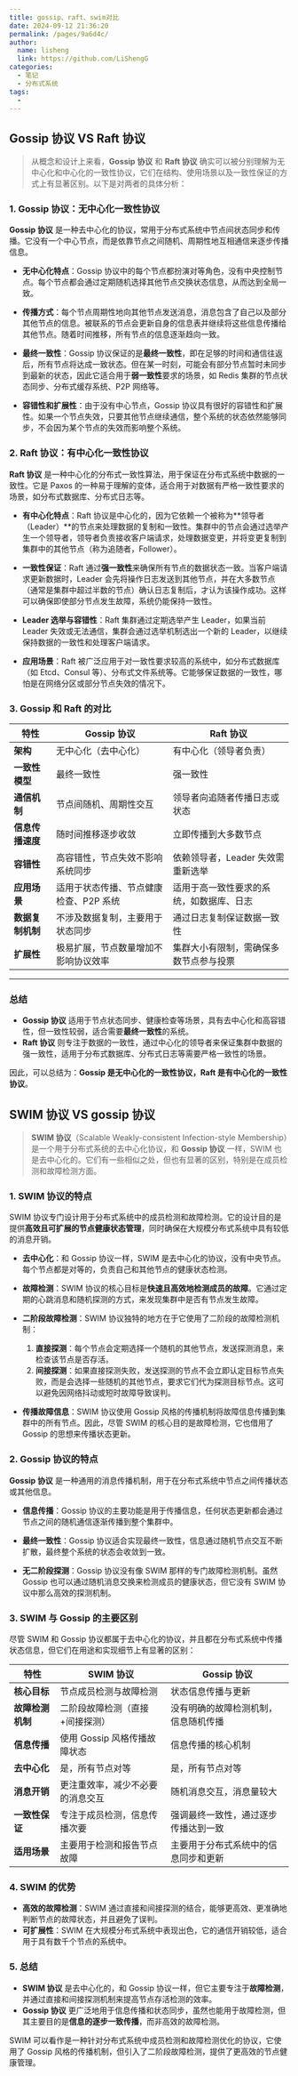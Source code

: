 ```yaml
---
title: gossip、raft、swim对比
date: 2024-09-12 21:36:20
permalink: /pages/9a6d4c/
author: 
  name: lisheng
  link: https://github.com/LiShengG
categories: 
  - 笔记
  - 分布式系统
tags: 
  - 
---
```


## **Gossip 协议** VS **Raft 协议**

> 从概念和设计上来看，**Gossip 协议** 和 **Raft 协议** 确实可以被分别理解为无中心化和中心化的一致性协议，它们在结构、使用场景以及一致性保证的方式上有显著区别。以下是对两者的具体分析：

### 1. **Gossip 协议：无中心化一致性协议**
  
**Gossip 协议** 是一种去中心化的协议，常用于分布式系统中节点间状态同步和传播。它没有一个中心节点，而是依靠节点之间随机、周期性地互相通信来逐步传播信息。

- **无中心化特点**：Gossip 协议中的每个节点都扮演对等角色，没有中央控制节点。每个节点都会通过定期随机选择其他节点交换状态信息，从而达到全局一致。
  
- **传播方式**：每个节点周期性地向其他节点发送消息，消息包含了自己以及部分其他节点的信息。被联系的节点会更新自身的信息表并继续将这些信息传播给其他节点。随着时间推移，所有节点的信息逐渐趋向一致。

- **最终一致性**：Gossip 协议保证的是**最终一致性**，即在足够的时间和通信往返后，所有节点将达成一致状态。但在某一时刻，可能会有部分节点暂时未同步到最新的状态，因此它适合用于**弱一致性**要求的场景，如 Redis 集群的节点状态同步、分布式缓存系统、P2P 网络等。

- **容错性和扩展性**：由于没有中心节点，Gossip 协议具有很好的容错性和扩展性。如果一个节点失效，只要其他节点继续通信，整个系统的状态依然能够同步，不会因为某个节点的失效而影响整个系统。

### 2. **Raft 协议：有中心化一致性协议**

**Raft 协议** 是一种中心化的分布式一致性算法，用于保证在分布式系统中数据的一致性。它是 Paxos 的一种易于理解的变体，适合用于对数据有严格一致性要求的场景，如分布式数据库、分布式日志等。

- **有中心化特点**：Raft 协议是中心化的，因为它依赖一个被称为**领导者（Leader）**的节点来处理数据的复制和一致性。集群中的节点会通过选举产生一个领导者，领导者负责接收客户端请求，处理数据变更，并将变更复制到集群中的其他节点（称为追随者，Follower）。

- **一致性保证**：Raft 通过**强一致性**来确保所有节点的数据状态一致。当客户端请求更新数据时，Leader 会先将操作日志发送到其他节点，并在大多数节点（通常是集群中超过半数的节点）确认日志复制后，才认为该操作成功。这样可以确保即使部分节点发生故障，系统仍能保持一致性。

- **Leader 选举与容错性**：Raft 集群通过定期选举产生 Leader，如果当前 Leader 失效或无法通信，集群会通过选举机制选出一个新的 Leader，以继续保持数据的一致性和处理客户端请求。

- **应用场景**：Raft 被广泛应用于对一致性要求较高的系统中，如分布式数据库（如 Etcd、Consul 等）、分布式文件系统等。它能够保证数据的一致性，哪怕是在网络分区或部分节点失效的情况下。

### 3. **Gossip 和 Raft 的对比**

| 特性                   | Gossip 协议                            | Raft 协议                                |
|------------------------|----------------------------------------|------------------------------------------|
| **架构**               | 无中心化（去中心化）                   | 有中心化（领导者负责）                   |
| **一致性模型**         | 最终一致性                             | 强一致性                                |
| **通信机制**           | 节点间随机、周期性交互                | 领导者向追随者传播日志或状态            |
| **信息传播速度**       | 随时间推移逐步收敛                    | 立即传播到大多数节点                    |
| **容错性**             | 高容错性，节点失效不影响系统同步      | 依赖领导者，Leader 失效需重新选举       |
| **应用场景**           | 适用于状态传播、节点健康检查、P2P 系统 | 适用于高一致性要求的系统，如数据库、日志 |
| **数据复制机制**       | 不涉及数据复制，主要用于状态同步       | 通过日志复制保证数据一致性              |
| **扩展性**             | 极易扩展，节点数量增加不影响协议效率   | 集群大小有限制，需确保多数节点参与投票  |

---

### 总结

- **Gossip 协议** 适用于节点状态同步、健康检查等场景，具有去中心化和高容错性，但一致性较弱，适合需要**最终一致性**的系统。
- **Raft 协议** 则专注于数据的一致性，通过中心化的领导者来保证集群中数据的强一致性，适用于分布式数据库、分布式日志等需要严格一致性的场景。

因此，可以总结为：**Gossip 是无中心化的一致性协议，Raft 是有中心化的一致性协议**。


## SWIM 协议 VS gossip 协议

> **SWIM 协议**（Scalable Weakly-consistent Infection-style Membership）是一个用于分布式系统的去中心化协议，和 **Gossip 协议** 一样，SWIM 也是去中心化的。它们有一些相似之处，但也有显著的区别，特别是在成员检测和故障检测方面。

### 1. **SWIM 协议的特点**
SWIM 协议专门设计用于分布式系统中的成员检测和故障检测。它的设计目的是提供**高效且可扩展的节点健康状态管理**，同时确保在大规模分布式系统中具有较低的消息开销。

- **去中心化**：和 Gossip 协议一样，SWIM 是去中心化的协议，没有中央节点。每个节点都是对等的，负责自己和其他节点的健康状态检测。
  
- **故障检测**：SWIM 协议的核心目标是**快速且高效地检测成员的故障**。它通过定期的心跳消息和随机探测的方式，来发现集群中是否有节点发生故障。
  
- **二阶段故障检测**：SWIM 协议独特的地方在于它使用了二阶段的故障检测机制：
  1. **直接探测**：每个节点会定期选择一个随机的其他节点，发送探测消息，来检查该节点是否存活。
  2. **间接探测**：如果直接探测失败，发送探测的节点不会立即认定目标节点失败，而是会选择一些随机的其他节点，要求它们代为探测目标节点。这可以避免因网络抖动或短时故障导致误判。

- **传播故障信息**：SWIM 协议使用 Gossip 风格的传播机制将故障信息传播到集群中的所有节点。因此，尽管 SWIM 的核心目的是故障检测，它也借用了 Gossip 的思想来传播状态更新。

### 2. **Gossip 协议的特点**
**Gossip 协议** 是一种通用的消息传播机制，用于在分布式系统中节点之间传播状态或其他信息。

- **信息传播**：Gossip 协议的主要功能是用于传播信息，任何状态更新都会通过节点之间的随机通信逐渐传播到整个集群中。
  
- **最终一致性**：Gossip 协议适合实现最终一致性，信息通过随机节点交互不断扩散，最终整个系统的状态会收敛到一致。

- **无二阶段探测**：Gossip 协议没有像 SWIM 那样的专门故障检测机制。虽然 Gossip 也可以通过随机消息交换来检测成员的健康状态，但它没有 SWIM 协议中那么高效的探测机制。

### 3. **SWIM 与 Gossip 的主要区别**

尽管 SWIM 和 Gossip 协议都属于去中心化的协议，并且都在分布式系统中传播状态信息，但它们在用途和实现细节上有显著的区别：

| 特性               | SWIM 协议                               | Gossip 协议                               |
|--------------------|-----------------------------------------|------------------------------------------|
| **核心目标**       | 节点成员检测与故障检测                  | 状态信息传播与更新                       |
| **故障检测机制**   | 二阶段故障检测（直接+间接探测）         | 没有明确的故障检测机制，信息随机传播     |
| **信息传播**       | 使用 Gossip 风格传播故障状态            | 信息传播的核心机制                       |
| **去中心化**       | 是，所有节点对等                        | 是，所有节点对等                         |
| **消息开销**       | 更注重效率，减少不必要的消息交互        | 随机消息交互，消息量较大                 |
| **一致性保证**     | 专注于成员检测，信息传播次要            | 强调最终一致性，通过逐步传播达到一致     |
| **适用场景**       | 主要用于检测和报告节点故障              | 主要用于分布式系统中的信息同步和更新     |

### 4. **SWIM 的优势**
- **高效的故障检测**：SWIM 通过直接和间接探测的结合，能够更高效、更准确地判断节点的故障状态，并且避免了误判。
- **可扩展性**：SWIM 在大规模分布式系统中表现出色，它的通信开销较低，适合用于具有数千个节点的系统中。

### 5. **总结**
- **SWIM 协议** 是去中心化的，和 Gossip 协议一样，但它主要专注于**故障检测**，并通过直接和间接探测机制来提高节点存活检测的效率。
- **Gossip 协议** 更广泛地用于信息传播和状态同步，虽然也能用于故障检测，但其主要目的是**信息的逐步一致传播**，而非高效的故障检测。

SWIM 可以看作是一种针对分布式系统中成员检测和故障检测优化的协议，它使用了 Gossip 风格的传播机制，但引入了二阶段故障检测，提供了更高效的节点健康管理。